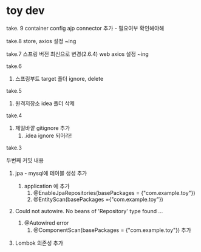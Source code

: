 # toy dev
take. 9
container config
ajp connector 추가 - 필요여부 확인해야해

take.8
store, axios 설정 ~ing

take.7
스프링 버전 최신으로 변경(2.6.4)
web axios 설정 ~ing

take.6
1. 스프링부트 target 폴더 ignore, delete

take.5
1. 원격저장소 idea 폴더 삭제

take.4
1. 제일바깥 gitignore 추가
   1. .idea ignore 되어라!
   
take.3

두번째 커밋 내용
1. jpa - mysql에 테이블 생성 추가 
   1. application 에 추가 
      1. @EnableJpaRepositories(basePackages = {"com.example.toy"})
      2. @EntityScan(basePackages ={"com.example.toy"})


2. Could not autowire. No beans of 'Repository' type found ... 
   1. @Autowired error 
      1. @ComponentScan(basePackages = {"com.example.toy"}) 추가

3. Lombok 의존성 추가